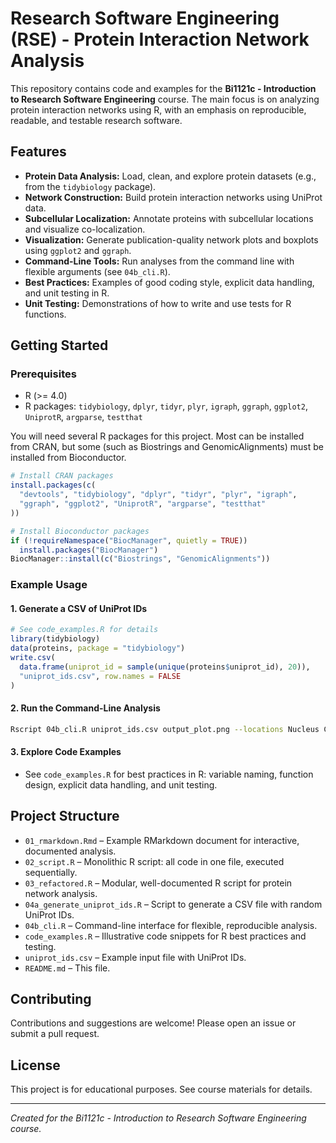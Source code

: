 # Research Software Engineering (RSE) - Protein Interaction Network Analysis

This repository contains code and examples for the **Bi1121c - Introduction to Research Software Engineering** course. The main focus is on analyzing protein interaction networks using R, with an emphasis on reproducible, readable, and testable research software.

## Features

- **Protein Data Analysis:** Load, clean, and explore protein datasets (e.g., from the `tidybiology` package).
- **Network Construction:** Build protein interaction networks using UniProt data.
- **Subcellular Localization:** Annotate proteins with subcellular locations and visualize co-localization.
- **Visualization:** Generate publication-quality network plots and boxplots using `ggplot2` and `ggraph`.
- **Command-Line Tools:** Run analyses from the command line with flexible arguments (see `04b_cli.R`).
- **Best Practices:** Examples of good coding style, explicit data handling, and unit testing in R.
- **Unit Testing:** Demonstrations of how to write and use tests for R functions.

## Getting Started

### Prerequisites

- R (>= 4.0)
- R packages: `tidybiology`, `dplyr`, `tidyr`, `plyr`, `igraph`, `ggraph`, `ggplot2`, `UniprotR`, `argparse`, `testthat`

You will need several R packages for this project. Most can be installed from CRAN, but some (such as Biostrings and GenomicAlignments) must be installed from Bioconductor.

```r
# Install CRAN packages
install.packages(c(
  "devtools", "tidybiology", "dplyr", "tidyr", "plyr", "igraph",
  "ggraph", "ggplot2", "UniprotR", "argparse", "testthat"
))

# Install Bioconductor packages
if (!requireNamespace("BiocManager", quietly = TRUE))
  install.packages("BiocManager")
BiocManager::install(c("Biostrings", "GenomicAlignments"))
```

### Example Usage

#### 1. Generate a CSV of UniProt IDs

```r
# See code_examples.R for details
library(tidybiology)
data(proteins, package = "tidybiology")
write.csv(
  data.frame(uniprot_id = sample(unique(proteins$uniprot_id), 20)),
  "uniprot_ids.csv", row.names = FALSE
)
```

#### 2. Run the Command-Line Analysis

```sh
Rscript 04b_cli.R uniprot_ids.csv output_plot.png --locations Nucleus Cytoplasm
```

#### 3. Explore Code Examples

- See `code_examples.R` for best practices in R: variable naming, function design, explicit data handling, and unit testing.

## Project Structure

- `01_rmarkdown.Rmd` – Example RMarkdown document for interactive, documented analysis.
- `02_script.R` – Monolithic R script: all code in one file, executed sequentially.
- `03_refactored.R` – Modular, well-documented R script for protein network analysis.
- `04a_generate_uniprot_ids.R` – Script to generate a CSV file with random UniProt IDs.
- `04b_cli.R` – Command-line interface for flexible, reproducible analysis.
- `code_examples.R` – Illustrative code snippets for R best practices and testing.
- `uniprot_ids.csv` – Example input file with UniProt IDs.
- `README.md` – This file.

## Contributing

Contributions and suggestions are welcome! Please open an issue or submit a pull request.

## License

This project is for educational purposes. See course materials for details.

---

*Created for the Bi1121c - Introduction to Research Software Engineering course.*